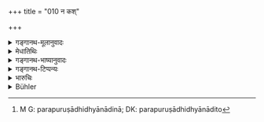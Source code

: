 +++
title = "010 न कश्"

+++

<details><summary>गङ्गानथ-मूलानुवादः</summary>

No man can guard women forcibly; they can however be guarded by the employment of these expedients.—(10)
</details>

<details><summary>मेधातिथिः</summary>

वक्ष्यमाणोपायप्रशंसार्थः श्लोकः । **प्रसह्य** बलेनावष्टभ्य शुद्धान्तावरोधादिना परपुरुषादिनिष्कासनादिना[^३३] **न** **शक्या रक्षितुम्** । किं त्व् **एतैर् उपाययोगैः शक्याः** । योगाः प्रयोगाः । उपायैः प्रयुज्यमानैर् इत्य् अर्थः ॥ ९.१० ॥


[^३३]:
     M G: parapuruṣādhidhyānādinā; DK: parapuruṣādhidhyānādito
</details>

<details><summary>गङ्गानथ-भाष्यानुवादः</summary>

This verse serves to eulogise the expedients going to be described.

‘*Forcibly*’—by shutting them up by force in a harem or by banishing other men, and so forth—they cannot be guarded.

But they can be guarded by the employment of expedients;—*i.e*., by employing, making use of, these ‘*expedients*’, means.—(10)
</details>

<details><summary>गङ्गानथ-टिप्पन्यः</summary>

This verse is quoted in *Vivādaratnākara* (p. 416);—in *Parāśaramādhava* (Vyavahāra, p. 323), which adds the explanation;—‘Inasmuch as it is not possible to guard them

by force, they should be employed in such work as will not leave them time for thinking of other men;—thus would they be guarded against evil;—in *Madanapārijāta* (p. 192);—in *Nṛsiṃhaprasāda* (Vyavahāra, 32a);—and in *Vīramitrodaya* (Vyavahāra, 158b), which explains ‘*prasahya*’ as ‘by force, by keeping cooped up’; it adds that what is meant is that even though by forcible detention you can guard her body from misbehaviour, yet that cannot guard against the uṅcleanliness of her mind.
</details>

<details><summary>भारुचिः</summary>

पूर्वापरविरोधः शास्त्रे न न्याय्यो भिन्नप्रकरणे ऽपि, किं पुनर् एकप्रकरणे । यत एव[ं न कश्चिद्] योषितः शक्तः प्रसह्य परिरक्षितुम् इतीदं वक्ष्यमाणोपय(?)स्तुत्यर्थम् । एवं च पूर्वं स्त्रीसंरक्षणोपदेशो न विरुध्यते ॥ ९.१० ॥

_के पुनस् तद्रक्षणोपायाः । यतस् तान् दर्शयति ।_
</details>

<details><summary>Bühler</summary>

010	No man can completely guard women by force; but they can be guarded by the employment of the (following) expedients:
</details>
